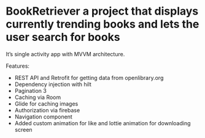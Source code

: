 # BookRetriever a project that displays currently trending books and lets the user search for books

It’s single activity app with MVVM architecture.

Features: 
 * REST API and Retrofit for getting data from openlibrary.org
 * Dependency injection with hilt
 * Pagination 3
 * Caching via Room
 * Glide for caching images
 * Authorization via firebase
 * Navigation component
 * Added custom animation for like and lottie animation for downloading screen

